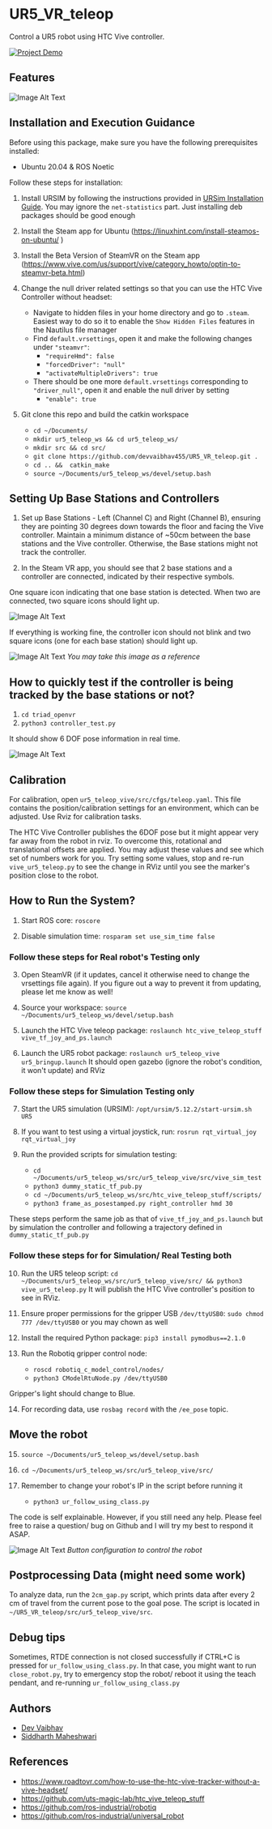 # UR5_VR_teleop

Control a UR5 robot using HTC Vive controller.

[![Project Demo](https://img.youtube.com/vi/VDcqpWs4asI/0.jpg)](https://www.youtube.com/watch?v=VDcqpWs4asI)

## Features

![Image Alt Text](./images/features.jpg)

## Installation and Execution Guidance

Before using this package, make sure you have the following prerequisites installed:

- Ubuntu 20.04 & ROS Noetic


Follow these steps for installation:

1. Install URSIM by following the instructions provided in [URSim Installation Guide](https://github.com/githubuser0xFFFF/URSim_Install_Guides/tree/lubuntu-2004-ursim-5.12.2). You may ignore the `net-statistics` part. Just installing deb packages should be good enough

2. Install the Steam app for Ubuntu (https://linuxhint.com/install-steamos-on-ubuntu/ )

3. Install the Beta Version of SteamVR on the Steam app (https://www.vive.com/us/support/vive/category_howto/optin-to-steamvr-beta.html)

4. Change the null driver related settings so that you can use the HTC Vive Controller without headset:
    - Navigate to hidden files in your home directory and go to `.steam`. Easiest way to do so it to enable the `Show Hidden Files` features in the Nautilus file manager 
    - Find `default.vrsettings`, open it and make the following changes under `"steamvr"`:
        - `"requireHmd": false`
        - `"forcedDriver": "null"`
        - `"activateMultipleDrivers": true`
    - There should be one more `default.vrsettings` corresponding to `"driver_null"`, open it and enable the null driver by setting
        - `"enable": true`

5.  Git clone this repo and build the catkin workspace
    - `cd ~/Documents/`
    - `mkdir ur5_teleop_ws && cd ur5_teleop_ws/`
    - `mkdir src && cd src/`
    - `git clone https://github.com/devvaibhav455/UR5_VR_teleop.git .`
    - `cd .. &&  catkin_make`
    - `source ~/Documents/ur5_teleop_ws/devel/setup.bash`

## Setting Up Base Stations and Controllers

1. Set up Base Stations - Left (Channel C) and Right (Channel B), ensuring they are pointing 30 degrees down towards the floor and facing the Vive controller. Maintain a minimum distance of ~50cm between the base stations and the Vive controller. Otherwise, the Base stations might not track the controller.

2. In the Steam VR app, you should see that 2 base stations and a controller are connected, indicated by their respective symbols.

One square icon indicating that one base station is detected. When two are connected, two square icons should light up.

![Image Alt Text](./images/steamvr_beta_working.png)


If everything is working fine, the controller icon should not blink and two square icons (one for each base station) should light up.

![Image Alt Text](./images/lab_setup.jpg)
*You may take this image as a reference*

## How to quickly test if the controller is being tracked by the base stations or not?

1. `cd triad_openvr`
2. `python3 controller_test.py` 

It should show 6 DOF pose information in real time.

![Image Alt Text](./images/triad_openvr_working.png)


## Calibration

For calibration, open `ur5_teleop_vive/src/cfgs/teleop.yaml`. This file contains the position/calibration settings for an environment, which can be adjusted. Use Rviz for calibration tasks.

The HTC Vive Controller publishes the 6DOF pose but it might appear very far away from the robot in rviz. To overcome this, rotational and translational offsets are applied. You may adjust these values and see which set of numbers work for you. Try setting some values, stop and re-run `vive_ur5_teleop.py` to see the change in RViz until you see the marker's position close to the robot.


## How to Run the System?

1. Start ROS core: `roscore`

2. Disable simulation time: `rosparam set use_sim_time false`

### Follow these steps for Real robot's Testing only

3. Open SteamVR (if it updates, cancel it otherwise need to change the vrsettings file again). If you figure out a way to prevent it from updating, please let me know as well!

4. Source your workspace: `source ~/Documents/ur5_teleop_ws/devel/setup.bash`

5. Launch the HTC Vive teleop package: `roslaunch htc_vive_teleop_stuff vive_tf_joy_and_ps.launch`


6. Launch the UR5 robot package: `roslaunch ur5_teleop_vive ur5_bringup.launch`
It should open gazebo (ignore the robot's condition, it won't update) and RViz

### Follow these steps for Simulation Testing only

7. Start the UR5 simulation (URSIM): `/opt/ursim/5.12.2/start-ursim.sh UR5`

8. If you want to test using a virtual joystick, run: `rosrun rqt_virtual_joy rqt_virtual_joy`

9. Run the provided scripts for simulation testing:
   - `cd ~/Documents/ur5_teleop_ws/src/ur5_teleop_vive/src/vive_sim_test`
   - `python3 dummy_static_tf_pub.py`
   - `cd ~/Documents/ur5_teleop_ws/src/htc_vive_teleop_stuff/scripts/`
   - `python3 frame_as_posestamped.py right_controller hmd 30`

These steps perform the same job as that of `vive_tf_joy_and_ps.launch` but by simulation the controller and following a trajectory defined in `dummy_static_tf_pub.py`

### Follow these steps for for Simulation/ Real Testing both

10. Run the UR5 teleop script: `cd ~/Documents/ur5_teleop_ws/src/ur5_teleop_vive/src/ && python3 vive_ur5_teleop.py` It will publish the HTC Vive controller's position to see in RViz.

11. Ensure proper permissions for the gripper USB `/dev/ttyUSB0`: `sudo chmod 777 /dev/ttyUSB0` or you may chown as well

12. Install the required Python package: `pip3 install pymodbus==2.1.0`

13. Run the Robotiq gripper control node:
    - `roscd robotiq_c_model_control/nodes/`
    - `python3 CModelRtuNode.py /dev/ttyUSB0`

Gripper's light should change to Blue.

14. For recording data, use `rosbag record` with the `/ee_pose` topic.

## Move the robot

15. `source ~/Documents/ur5_teleop_ws/devel/setup.bash`

16. `cd ~/Documents/ur5_teleop_ws/src/ur5_teleop_vive/src/`

17. Remember to change your robot's IP in the script before running it
    - `python3 ur_follow_using_class.py`

The code is self explainable. However, if you still need any help. Please feel free to raise a question/ bug on Github and I will try my best to respond it ASAP.

![Image Alt Text](./images/controller_config.jpg)
*Button configuration to control the robot*

## Postprocessing Data (might need some work)

To analyze data, run the `2cm_gap.py` script, which prints data after every 2 cm of travel from the current pose to the goal pose. The script is located in `~/UR5_VR_teleop/src/ur5_teleop_vive/src`.

## Debug tips

Sometimes, RTDE connection is not closed successfully if CTRL+C is pressed for `ur_follow_using_class.py`. In that case, you might want to run `close_robot.py`, try to emergency stop the robot/ reboot it using the teach pendant, and re-running `ur_follow_using_class.py`

## Authors
- [Dev Vaibhav](https://github.com/devvaibhav455)
- [Siddharth Maheshwari](https://github.com/Sid0225)

## References
- https://www.roadtovr.com/how-to-use-the-htc-vive-tracker-without-a-vive-headset/
- https://github.com/uts-magic-lab/htc_vive_teleop_stuff
- https://github.com/ros-industrial/robotiq
- https://github.com/ros-industrial/universal_robot




